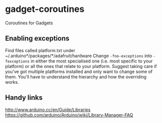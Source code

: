 # gadget-coroutines
Coroutines for Gadgets

## Enabling exceptions

Find files called platform.txt under ~/.arduino*/packages/*/adafruit/hardware
Change `-fno-exceptions` into `-fexceptions` in either the most specialised one
(i.e. most specific to your platform) or all the ones that relate to your platform.
Suggest taking care if you've got multiple platforms installed and only want to 
change some of them. You'll have to understand the hierarchy and how the overriding 
works.

## Handy links

http://www.arduino.cc/en/Guide/Libraries
https://github.com/arduino/Arduino/wiki/Library-Manager-FAQ
